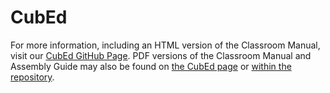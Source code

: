# CubEd

For more information, including an HTML version of the Classroom Manual, visit our [CubEd GitHub Page](https://grunwald-lab-umass.github.io/CubEd/).
PDF versions of the Classroom Manual and Assembly Guide may also be found on [the CubEd page](https://grunwald-lab-umass.github.io/CubEd/) or [within the repository](https://github.com/grunwald-lab-umass/CubEd/tree/8ee6245254b0b336e004ee20b5687a293bc26ee2/CubEd_user_documentation).
